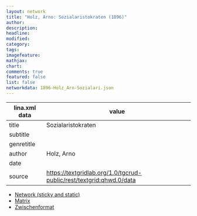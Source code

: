 ```yaml
---
layout: network
title: "Holz, Arno: Sozialaristokraten (1896)"
author:
description:
headline:
modified:
category:
tags:
imagefeature: 
mathjax: 
chart: 
comments: true
featured: false
list: false
networkdata: 1896-Holz_Arn-Sozialari.json
---
```

lina.xml data  | value
------------- | -------------
title|Sozialaristokraten
subtitle|
genretitle|
author|Holz, Arno
date|
source|https://textgridlab.org/1.0/tgcrud-public/rest/textgrid:qhwd.0/data


* [Network (sticky and static)](/network51)
* [Matrix](/matrix51)
* [Zwischenformat](/lina51 )
